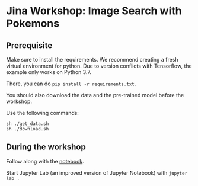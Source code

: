 # Jina Workshop: Image Search with Pokemons

## Prerequisite

Make sure to install the requirements.
We recommend creating a fresh virtual environment for python.
Due to version conflicts with Tensorflow, the example only works on Python 3.7.

There, you can do `pip install -r requirements.txt`.

You should also download the data and the pre-trained model before the workshop.

Use the following commands:

```
sh ./get_data.sh
sh ./download.sh
```

## During the workshop

Follow along with the [notebook](./workshop.ipynb).

Start Jupyter Lab (an improved version of Jupyter Notebook) with `jupyter lab .`
